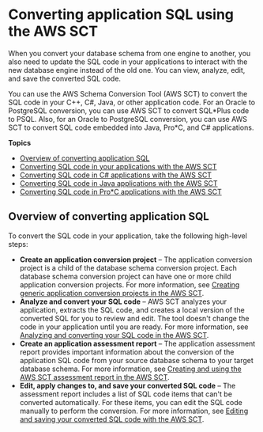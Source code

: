 # Converting application SQL using the AWS SCT<a name="CHAP_Converting.App"></a>

When you convert your database schema from one engine to another, you also need to update the SQL code in your applications to interact with the new database engine instead of the old one\. You can view, analyze, edit, and save the converted SQL code\.

You can use the AWS Schema Conversion Tool \(AWS SCT\) to convert the SQL code in your C\+\+, C\#, Java, or other application code\. For an Oracle to PostgreSQL conversion, you can use AWS SCT to convert SQL\*Plus code to PSQL\. Also, for an Oracle to PostgreSQL conversion, you can use AWS SCT to convert SQL code embedded into Java, Pro\*C, and C\# applications\.

**Topics**
+ [Overview of converting application SQL](#CHAP_Converting.App.Overview)
+ [Converting SQL code in your applications with the AWS SCT](CHAP_Converting.App.Generic.md)
+ [Converting SQL code in C\# applications with the AWS SCT](CHAP_Converting.App.Csharp.md)
+ [Converting SQL code in Java applications with the AWS SCT](CHAP_Converting.App.Java.md)
+ [Converting SQL code in Pro\*C applications with the AWS SCT](CHAP_Converting.App.ProC.md)

## Overview of converting application SQL<a name="CHAP_Converting.App.Overview"></a>

To convert the SQL code in your application, take the following high\-level steps: 
+ **Create an application conversion project** – The application conversion project is a child of the database schema conversion project\. Each database schema conversion project can have one or more child application conversion projects\. For more information, see [Creating generic application conversion projects in the AWS SCT](CHAP_Converting.App.Generic.md#CHAP_Converting.App.Project)\. 
+ **Analyze and convert your SQL code** – AWS SCT analyzes your application, extracts the SQL code, and creates a local version of the converted SQL for you to review and edit\. The tool doesn't change the code in your application until you are ready\. For more information, see [Analyzing and converting your SQL code in the AWS SCT](CHAP_Converting.App.Generic.md#CHAP_Converting.App.Convert)\. 
+ **Create an application assessment report** – The application assessment report provides important information about the conversion of the application SQL code from your source database schema to your target database schema\. For more information, see [Creating and using the AWS SCT assessment report in the AWS SCT](CHAP_Converting.App.Generic.md#CHAP_Converting.App.AssessmentReport)\. 
+ **Edit, apply changes to, and save your converted SQL code** – The assessment report includes a list of SQL code items that can't be converted automatically\. For these items, you can edit the SQL code manually to perform the conversion\. For more information, see [Editing and saving your converted SQL code with the AWS SCT](CHAP_Converting.App.Generic.md#CHAP_Converting.App.Edit)\. 